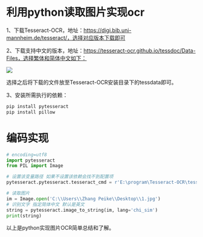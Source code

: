 # 利用python读取图片实现ocr

1、下载Tesseract-OCR，地址：https://digi.bib.uni-mannheim.de/tesseract/，选择对应版本下载即可

2、下载支持中文的版本，地址：https://tesseract-ocr.github.io/tessdoc/Data-Files，选择繁体和简体中文如下：

![](https://cdn.jsdelivr.net/gh/talkzhang/imgs-bed@master/image/20210712134307.png)

选择之后将下载的文件放至Tesseract-OCR安装目录下的tessdata即可。

3、安装所需执行的依赖：

```python
pip install pytesseract
pip install pillow
```

# 编码实现

```python
# encoding=utf8
import pytesseract
from PIL import Image

# 设置该变量路径 如果不设置该依赖会找不到配置项
pytesseract.pytesseract.tesseract_cmd = r'E:\program\Tesseract-OCR\tesseract.exe'

# 读取图片
im = Image.open('C:\\Users\\Zhang Peike\\Desktop\\1.jpg')
# 识别文字 指定简体中文 默认是英文
string = pytesseract.image_to_string(im, lang='chi_sim')
print(string)
```

以上是python实现图片OCR简单总结和了解。